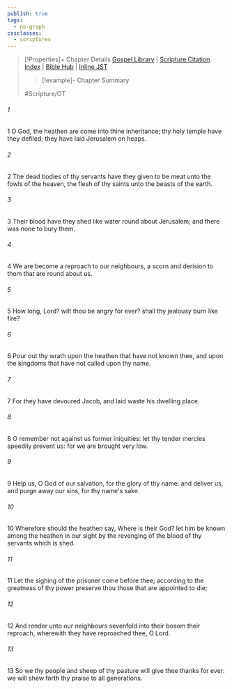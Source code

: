 ```yaml
---
publish: true
tags:
  - no-graph
cssclasses:
  - scriptures
---
```

>[!Properties]+ Chapter Details
>[Gospel Library](https://churchofjesuschrist.org/study/scriptures/ot/ps/79?lang=eng)    |    [Scripture Citation Index](https://scriptures.byu.edu/#0774f::c0774f)    |    [Bible Hub](https://biblehub.com/psalms/79.htm)    |    [Inline JST](https://scripturetoolbox.com/html/ic/Psalms/79.html)
>>[!example]- Chapter Summary
>> 
> 
>
>#Scripture/OT
###### 1
1 O God, the heathen are come into thine inheritance; thy holy temple have they defiled; they have laid Jerusalem on heaps.
###### 2
2 The dead bodies of thy servants have they given to be meat unto the fowls of the heaven, the flesh of thy saints unto the beasts of the earth.
###### 3
3 Their blood have they shed like water round about Jerusalem; and there was none to bury them.
###### 4
4 We are become a reproach to our neighbours, a scorn and derision to them that are round about us.
###### 5
5 How long, Lord? wilt thou be angry for ever? shall thy jealousy burn like fire?
###### 6
6 Pour out thy wrath upon the heathen that have not known thee, and upon the kingdoms that have not called upon thy name.
###### 7
7 For they have devoured Jacob, and laid waste his dwelling place.
###### 8
8 O remember not against us former iniquities: let thy tender mercies speedily prevent us: for we are brought very low.
###### 9
9 Help us, O God of our salvation, for the glory of thy name: and deliver us, and purge away our sins, for thy name's sake.
###### 10
10 Wherefore should the heathen say, Where is their God? let him be known among the heathen in our sight by the revenging of the blood of thy servants which is shed.
###### 11
11 Let the sighing of the prisoner come before thee; according to the greatness of thy power preserve thou those that are appointed to die;
###### 12
12 And render unto our neighbours sevenfold into their bosom their reproach, wherewith they have reproached thee, O Lord.
###### 13
13 So we thy people and sheep of thy pasture will give thee thanks for ever: we will shew forth thy praise to all generations.

